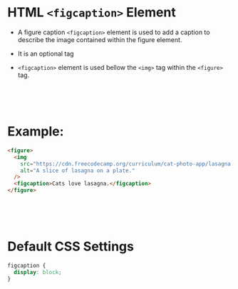 # HTML `<figcaption>` Element

- A figure caption `<figcaption>` element is used to add a caption to describe the image contained within the figure element.

* It is an optional tag

* `<figcaption>` element is used bellow the `<img>` tag within the `<figure>` tag.

&nbsp;

&nbsp;

# Example:

```html
<figure>
  <img
    src="https://cdn.freecodecamp.org/curriculum/cat-photo-app/lasagna.jpg"
    alt="A slice of lasagna on a plate."
  />
  <figcaption>Cats love lasagna.</figcaption>
</figure>
```

&nbsp;

&nbsp;

# Default CSS Settings

```css
figcaption {
  display: block;
}
```
